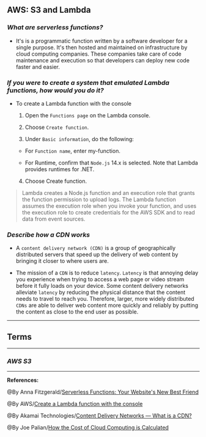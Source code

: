 ## **AWS: S3 and Lambda**

### ***What are serverless functions?***

-  It's is a programmatic function written by a software developer for a single purpose. It's then hosted and maintained on infrastructure by cloud computing companies. These companies take care of code maintenance and execution so that developers can deploy new code faster and easier.

### ***If you were to create a system that emulated Lambda functions, how would you do it?***

- To create a Lambda function with the console

   1. Open the `Functions page` on the Lambda console.

   2. Choose `Create function`.

   3. Under `Basic information`, do the following:

     - For `Function name`, enter my-function.

     - For Runtime, confirm that `Node.js` 14.x is selected. Note that Lambda provides runtimes for .NET.

   4. Choose Create function.


>Lambda creates a Node.js function and an execution role that grants the function permission to upload logs. The Lambda function assumes the execution role when you invoke your function, and uses the execution role to create credentials for the AWS SDK and to read data from event sources.

### ***Describe how a CDN works***

- A `content delivery network (CDN)` is a group of geographically distributed servers that speed up the delivery of web content by bringing it closer to where users are.

- The mission of a `CDN` is to reduce `latency`. `Latency` is that annoying delay you experience when trying to access a web page or video stream before it fully loads on your device. Some content delivery networks alleviate `latency` by reducing the physical distance that the content needs to travel to reach you. Therefore, larger, more widely distributed `CDNs` are able to deliver web content more quickly and reliably by putting the content as close to the end user as possible.


-----------------------------------------------


## **Terms**



-----------------------------------------------

### ***AWS S3***


-------------------------------------------------------------



**References:**

@By Anna Fitzgerald/[Serverless Functions: Your Website's New Best Friend](https://blog.hubspot.com/website/serverless-functions) 

@By AWS/[Create a Lambda function with the console](https://docs.aws.amazon.com/lambda/latest/dg/getting-started-create-function.html)

@By Akamai Technologies/[Content Delivery Networks — What is a CDN?](https://www.akamai.com/our-thinking/cdn/what-is-a-cdn)

@By Joe Palian/[How the Cost of Cloud Computing is Calculated](https://expedient.com/knowledgebase/blog/2015-05-01-how-the-cost-of-cloud-computing-is-calculated/)